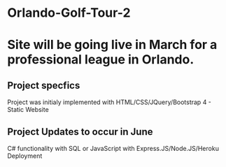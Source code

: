 # Orlando-Golf-Tour-2
# Site will be going live in March for a professional league in Orlando.

## Project specfics 

Project was initialy implemented with HTML/CSS/JQuery/Bootstrap 4 - Static Website

## Project Updates to occur in June

 C# functionality with SQL or JavaScript with Express.JS/Node.JS/Heroku Deployment
